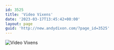 ```yaml
---
id: 3525
title: 'Video Vixens'
date: '2023-03-17T13:45:42+00:00'
layout: page
guid: 'http://new.andydixon.com/?page_id=3525'
---
```


![Video Vixens](https://i0.wp.com/assets.g8x2.ldn.idrivee2-23.com/posters/Video%20Vixens%2001.jpg?w=1200&ssl=1 "Video Vixens")